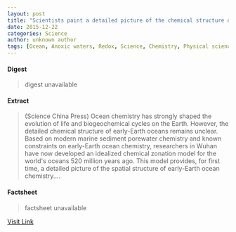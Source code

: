 ```yaml
---
layout: post
title: "Scientists paint a detailed picture of the chemical structure of oceans 520 million years ago"
date: 2015-12-22
categories: Science
author: unknown author
tags: [Ocean, Anoxic waters, Redox, Science, Chemistry, Physical sciences, Nature, Oceanography, Earth sciences, Hydrography, Physical geography]
---
```



#### Digest
>digest unavailable

#### Extract
>(Science China Press) Ocean chemistry has strongly shaped the evolution of life and biogeochemical cycles on the Earth. However, the detailed chemical structure of early-Earth oceans remains unclear. Based on modern marine sediment porewater chemistry and known constraints on early-Earth ocean chemistry, researchers in Wuhan have now developed an idealized chemical zonation model for the world's oceans 520 million years ago. This model provides, for first time, a detailed picture of the spatial structure of early-Earth ocean chemistry....

#### Factsheet
>factsheet unavailable

[Visit Link](http://www.eurekalert.org/pub_releases/2015-12/scp-spa121115.php)


